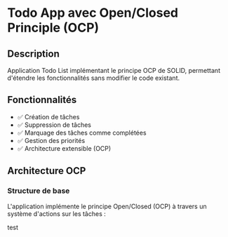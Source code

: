 # Todo App avec Open/Closed Principle (OCP)

## Description

Application Todo List implémentant le principe OCP de SOLID, permettant d'étendre les fonctionnalités sans modifier le code existant.

## Fonctionnalités

- ✅ Création de tâches
- ✅ Suppression de tâches
- ✅ Marquage des tâches comme complétées
- ✅ Gestion des priorités
- ✅ Architecture extensible (OCP)

## Architecture OCP

### Structure de base

L'application implémente le principe Open/Closed (OCP) à travers un système d'actions sur les tâches :

test
